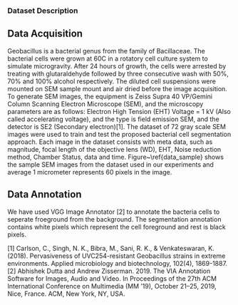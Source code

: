 
### Dataset Description

## Data Acquisition

Geobacillus is a bacterial genus from the family of Bacillaceae. The bacterial cells were grown at 60C in a rotatory cell culture system to simulate microgravity. After 24 hours of growth, the cells were arrested by treating with glutaraldehyde followed by three consecutive wash with 50%, 70% and 100% alcohol respectively. The diluted cell suspensions were mounted on SEM sample mount and air dried before the image acquisition. To generate SEM images, the equipment is Zeiss Supra 40 VP/Gemini Column Scanning Electron Microscope (SEM), and the microscopy parameters are as follows: Electron High Tension (EHT) Voltage = 1 kV (Also called accelerating voltage), and the type is field emission SEM, and the detector is SE2 (Secondary electron)[1]. 
The dataset of 72 gray scale SEM images were used to train and test the proposed bacterial cell segmentation approach. Each image in the dataset consists with meta data, such as magnitude, focal length of the objective lens (WD), EHT, Noise reduction method, Chamber Status, data and time. Figure~\ref{data_sample} shows the sample SEM images from the dataset used in our experiments and average 1 micrometer represents 60 pixels in the image.

## Data Annotation
We have used VGG Image Annotator [2] to annotate the bacteria cells to seperate froeground from the background. The segmentation annotation contains white pixels which represent the cell foreground and rest is black pixels.  


[1] Carlson, C., Singh, N. K., Bibra, M., Sani, R. K., & Venkateswaran, K. (2018). Pervasiveness of UVC254-resistant Geobacillus strains in extreme environments. Applied microbiology and biotechnology, 102(4), 1869-1887.
[2] Abhishek Dutta and Andrew Zisserman. 2019. The VIA Annotation Software for Images, Audio and Video. In Proceedings of the 27th ACM International Conference on Multimedia (MM ’19), October 21–25, 2019, Nice, France. ACM, New York, NY, USA.
